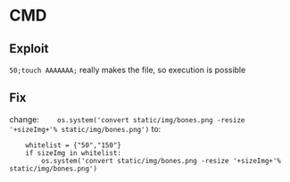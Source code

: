 # CMD
## Exploit
```50;touch AAAAAAA;```
really makes the file, so execution is possible

## Fix
change:
```    os.system('convert static/img/bones.png -resize '+sizeImg+'% static/img/bones.png')```
to:
```
    whitelist = {"50","150"}
    if sizeImg in whitelist:
        os.system('convert static/img/bones.png -resize '+sizeImg+'% static/img/bones.png')
```
